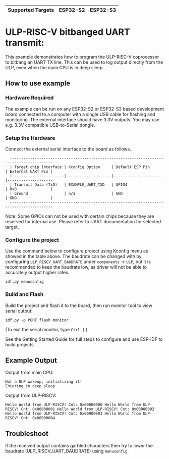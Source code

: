 | Supported Targets | ESP32-S2 | ESP32-S3 |
| ----------------- | -------- | -------- |

# ULP-RISC-V bitbanged UART transmit:

This example demonstrates how to program the ULP-RISC-V coprocessor to bitbang an UART TX line. This can be used to log output directly from the ULP, even when the main CPU is in deep sleep.


## How to use example

### Hardware Required

The example can be run on any ESP32-S2 or ESP32-S3 based development board connected to a computer with a single USB cable for flashing and monitoring. The external interface should have 3.3V outputs. You may use e.g. 3.3V compatible USB-to-Serial dongle.

### Setup the Hardware

Connect the external serial interface to the board as follows.

```
  -----------------------------------------------------------------------------------------
  | Target chip Interface | Kconfig Option     | Default ESP Pin      | External UART Pin |
  | ----------------------|--------------------|----------------------|--------------------
  | Transmit Data (TxD)   | EXAMPLE_UART_TXD   | GPIO4                | RxD               |
  | Ground                | n/a                | GND                  | GND               |
  -----------------------------------------------------------------------------------------
```
Note: Some GPIOs can not be used with certain chips because they are reserved for internal use. Please refer to UART documentation for selected target.

### Configure the project

Use the command below to configure project using Kconfig menu as showed in the table above. The baudrate can be changed with by configuring `ULP_RISCV_UART_BAUDRATE` under `components` -> `ULP`, but it is recommended to keep the baudrate low, as driver will not be able to accurately output higher rates.

```
idf.py menuconfig
```

### Build and Flash

Build the project and flash it to the board, then run monitor tool to view serial output:

```
idf.py -p PORT flash monitor
```

(To exit the serial monitor, type ``Ctrl-]``.)

See the Getting Started Guide for full steps to configure and use ESP-IDF to build projects.

## Example Output

Output from main CPU:

```
Not a ULP wakeup, initializing it!
Entering in deep sleep
```

Output from ULP-RISCV:

``
Hello World from ULP-RISCV!
Cnt: 0x00000000
Hello World from ULP-RISCV!
Cnt: 0x00000001
Hello World from ULP-RISCV!
Cnt: 0x00000002
Hello World from ULP-RISCV!
Cnt: 0x00000003
Hello World from ULP-RISCV!
Cnt: 0x00000004
``

## Troubleshoot

If the received output contains garbled characters then try to lower the baudrate (ULP_RISCV_UART_BAUDRATE) using `menuconfig`.
